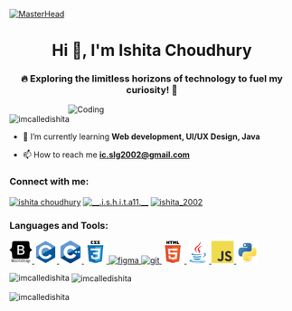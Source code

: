 [![MasterHead](https://www.google.com/url?sa=i&url=https%3A%2F%2Fgithub.com%2FIryDev&psig=AOvVaw1UGfRgJmU3pqHSdnLbCB6y&ust=1696137679598000&source=images&cd=vfe&opi=89978449&ved=0CBEQjRxqFwoTCKj6_bDL0YEDFQAAAAAdAAAAABAf)](https://rishavchanda.io)
<h1 align="center">Hi 👋, I'm Ishita Choudhury</h1>
<h3 align="center">🔥 Exploring the limitless horizons of technology to fuel my curiosity! 🚀</h3>
<img align="right" alt="Coding" width="400" src="https://www.google.com/url?sa=i&url=https%3A%2F%2Fgithub.com%2Frudrabarad%2FGifs&psig=AOvVaw0nwIp8VSiugUmMhtt0PBFV&ust=1696137463850000&source=images&cd=vfe&opi=89978449&ved=0CBEQjRxqFwoTCKDIksrK0YEDFQAAAAAdAAAAABAh">
<p align="left"> <img src="https://komarev.com/ghpvc/?username=imcalledishita&label=Profile%20views&color=0e75b6&style=flat" alt="imcalledishita" /> </p>

- 🌱 I’m currently learning **Web development, UI/UX Design, Java**

- 📫 How to reach me **ic.slg2002@gmail.com**

<h3 align="left">Connect with me:</h3>
<p align="left">
<a href="https://linkedin.com/in/ishita choudhury" target="blank"><img align="center" src="https://raw.githubusercontent.com/rahuldkjain/github-profile-readme-generator/master/src/images/icons/Social/linked-in-alt.svg" alt="ishita choudhury" height="30" width="40" /></a>
<a href="https://instagram.com/__.i.s.h.i.t.a11.__" target="blank"><img align="center" src="https://raw.githubusercontent.com/rahuldkjain/github-profile-readme-generator/master/src/images/icons/Social/instagram.svg" alt="__.i.s.h.i.t.a11.__" height="30" width="40" /></a>
<a href="https://www.hackerrank.com/ishita_2002" target="blank"><img align="center" src="https://raw.githubusercontent.com/rahuldkjain/github-profile-readme-generator/master/src/images/icons/Social/hackerrank.svg" alt="ishita_2002" height="30" width="40" /></a>
</p>

<h3 align="left">Languages and Tools:</h3>
<p align="left"> <a href="https://getbootstrap.com" target="_blank" rel="noreferrer"> <img src="https://raw.githubusercontent.com/devicons/devicon/master/icons/bootstrap/bootstrap-plain-wordmark.svg" alt="bootstrap" width="40" height="40"/> </a> <a href="https://www.cprogramming.com/" target="_blank" rel="noreferrer"> <img src="https://raw.githubusercontent.com/devicons/devicon/master/icons/c/c-original.svg" alt="c" width="40" height="40"/> </a> <a href="https://www.w3schools.com/cpp/" target="_blank" rel="noreferrer"> <img src="https://raw.githubusercontent.com/devicons/devicon/master/icons/cplusplus/cplusplus-original.svg" alt="cplusplus" width="40" height="40"/> </a> <a href="https://www.w3schools.com/css/" target="_blank" rel="noreferrer"> <img src="https://raw.githubusercontent.com/devicons/devicon/master/icons/css3/css3-original-wordmark.svg" alt="css3" width="40" height="40"/> </a> <a href="https://www.figma.com/" target="_blank" rel="noreferrer"> <img src="https://www.vectorlogo.zone/logos/figma/figma-icon.svg" alt="figma" width="40" height="40"/> </a> <a href="https://git-scm.com/" target="_blank" rel="noreferrer"> <img src="https://www.vectorlogo.zone/logos/git-scm/git-scm-icon.svg" alt="git" width="40" height="40"/> </a> <a href="https://www.w3.org/html/" target="_blank" rel="noreferrer"> <img src="https://raw.githubusercontent.com/devicons/devicon/master/icons/html5/html5-original-wordmark.svg" alt="html5" width="40" height="40"/> </a> <a href="https://www.java.com" target="_blank" rel="noreferrer"> <img src="https://raw.githubusercontent.com/devicons/devicon/master/icons/java/java-original.svg" alt="java" width="40" height="40"/> </a> <a href="https://developer.mozilla.org/en-US/docs/Web/JavaScript" target="_blank" rel="noreferrer"> <img src="https://raw.githubusercontent.com/devicons/devicon/master/icons/javascript/javascript-original.svg" alt="javascript" width="40" height="40"/> </a> <a href="https://www.python.org" target="_blank" rel="noreferrer"> <img src="https://raw.githubusercontent.com/devicons/devicon/master/icons/python/python-original.svg" alt="python" width="40" height="40"/> </a> </p>

<p><img align="left" src="https://github-readme-stats.vercel.app/api/top-langs?username=imcalledishita&show_icons=true&locale=en&layout=compact" alt="imcalledishita" /></p>

<p>&nbsp;<img align="center" src="https://github-readme-stats.vercel.app/api?username=imcalledishita&show_icons=true&locale=en" alt="imcalledishita" /></p>

<p><img align="center" src="https://github-readme-streak-stats.herokuapp.com/?user=imcalledishita&" alt="imcalledishita" /></p>
